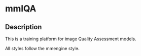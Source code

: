 # mmIQA

## Description

This is a training platform for image Quality Assessment models.

All styles follow the mmengine style.